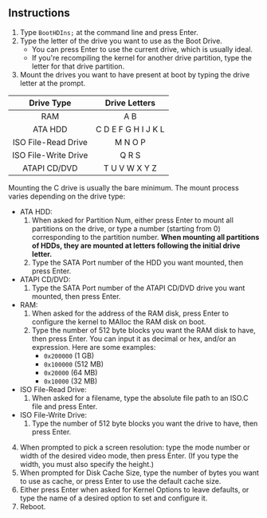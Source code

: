 ## Instructions
1. Type `BootHDIns;` at the command line and press Enter.
2. Type the letter of the drive you want to use as the Boot Drive.
    * You can press Enter to use the current drive, which is usually ideal.
    * If you're recompiling the kernel for another drive partition, type the letter for that drive partition.
3. Mount the drives you want to have present at boot by typing the drive letter at the prompt.

|Drive Type|Drive Letters|
|:-:|:-:|
|RAM|A B|
|ATA HDD|C D E F G H I J K L|
|ISO File-Read Drive|M N O P|
|ISO File-Write Drive|Q R S|
|ATAPI CD/DVD|T U V W X Y Z|

Mounting the C drive is usually the bare minimum. The mount process varies depending on the drive type:
* ATA HDD:
  1. When asked for Partition Num, either press Enter to mount all partitions on the drive, or type a number (starting from 0) corresponding to the partition number. **When mounting all partitions of HDDs, they are mounted at letters following the initial drive letter.**
  2. Type the SATA Port number of the HDD you want mounted, then press Enter.
* ATAPI CD/DVD:
  1. Type the SATA Port number of the ATAPI CD/DVD drive you want mounted, then press Enter.
* RAM:
  1. When asked for the address of the RAM disk, press Enter to configure the kernel to MAlloc the RAM disk on boot.
  2. Type the number of 512 byte blocks you want the RAM disk to have, then press Enter. You can input it as decimal or hex, and/or an expression. Here are some examples:
      * `0x200000` (1 GB)
      * `0x100000` (512 MB)
      * `0x20000` (64 MB)
      * `0x10000` (32 MB)
* ISO File-Read Drive:
  1. When asked for a filename, type the absolute file path to an ISO.C file and press Enter.
* ISO File-Write Drive:
  1. Type the number of 512 byte blocks you want the drive to have, then press Enter.

4. When prompted to pick a screen resolution: type the mode number or width of the desired video mode, then press Enter. (If you type the width, you must also specify the height.)
5. When prompted for Disk Cache Size, type the number of bytes you want to use as cache, or press Enter to use the default cache size.
6. Either press Enter when asked for Kernel Options to leave defaults, or type the name of a desired option to set and configure it.
7. Reboot.